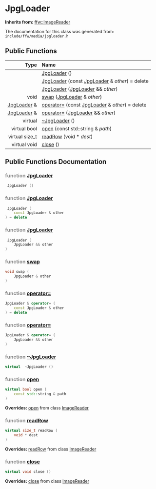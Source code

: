 JpgLoader
===================================


**Inherits from:** [ffw::ImageReader](ffw_ImageReader.html)

The documentation for this class was generated from: `include/ffw/media/jpgloader.h`



## Public Functions

| Type | Name |
| -------: | :------- |
|   | [JpgLoader](#c265d11f) ()  |
|   | [JpgLoader](#ce5a7726) (const [JpgLoader](ffw_JpgLoader.html) & _other_) = delete  |
|   | [JpgLoader](#037d2c93) ([JpgLoader](ffw_JpgLoader.html) && _other_)  |
|  void | [swap](#7443df93) ([JpgLoader](ffw_JpgLoader.html) & _other_)  |
|  [JpgLoader](ffw_JpgLoader.html) & | [operator=](#e6cad84c) (const [JpgLoader](ffw_JpgLoader.html) & _other_) = delete  |
|  [JpgLoader](ffw_JpgLoader.html) & | [operator=](#34d6fc05) ([JpgLoader](ffw_JpgLoader.html) && _other_)  |
|  virtual  | [~JpgLoader](#4f9771ce) ()  |
|  virtual bool | [open](#667688b0) (const std::string & _path_)  |
|  virtual size_t | [readRow](#15676853) (void * _dest_)  |
|  virtual void | [close](#fe952601) ()  |


## Public Functions Documentation

### <span style="opacity:0.5;">function</span> <a id="c265d11f" href="#c265d11f">JpgLoader</a>

```cpp
 JpgLoader () 
```



### <span style="opacity:0.5;">function</span> <a id="ce5a7726" href="#ce5a7726">JpgLoader</a>

```cpp
 JpgLoader (
    const JpgLoader & other
) = delete 
```



### <span style="opacity:0.5;">function</span> <a id="037d2c93" href="#037d2c93">JpgLoader</a>

```cpp
 JpgLoader (
    JpgLoader && other
) 
```



### <span style="opacity:0.5;">function</span> <a id="7443df93" href="#7443df93">swap</a>

```cpp
void swap (
    JpgLoader & other
) 
```



### <span style="opacity:0.5;">function</span> <a id="e6cad84c" href="#e6cad84c">operator=</a>

```cpp
JpgLoader & operator= (
    const JpgLoader & other
) = delete 
```



### <span style="opacity:0.5;">function</span> <a id="34d6fc05" href="#34d6fc05">operator=</a>

```cpp
JpgLoader & operator= (
    JpgLoader && other
) 
```



### <span style="opacity:0.5;">function</span> <a id="4f9771ce" href="#4f9771ce">~JpgLoader</a>

```cpp
virtual  ~JpgLoader () 
```



### <span style="opacity:0.5;">function</span> <a id="667688b0" href="#667688b0">open</a>

```cpp
virtual bool open (
    const std::string & path
) 
```



**Overrides:** [open](/doc/ffw_ImageReader.md#25e290f7) from class [ImageReader](/doc/ffw_ImageReader.md)

### <span style="opacity:0.5;">function</span> <a id="15676853" href="#15676853">readRow</a>

```cpp
virtual size_t readRow (
    void * dest
) 
```



**Overrides:** [readRow](/doc/ffw_ImageReader.md#2b7cda9d) from class [ImageReader](/doc/ffw_ImageReader.md)

### <span style="opacity:0.5;">function</span> <a id="fe952601" href="#fe952601">close</a>

```cpp
virtual void close () 
```



**Overrides:** [close](/doc/ffw_ImageReader.md#f00a5543) from class [ImageReader](/doc/ffw_ImageReader.md)



